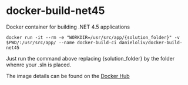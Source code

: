 # docker-build-net45
Docker container for building .NET 4.5 applications

`docker run -it --rm -e "WORKDIR=/usr/src/app/{solution_folder}" -v $PWD/:/usr/src/app/ --name docker-build-ci danieloliv/docker-build-net45`

Just run the command above replacing {solution_folder} by the folder whenre your .sln is placed.

The image details can be found on the [Docker Hub](https://hub.docker.com/r/danieloliv/docker-build-net45/)
